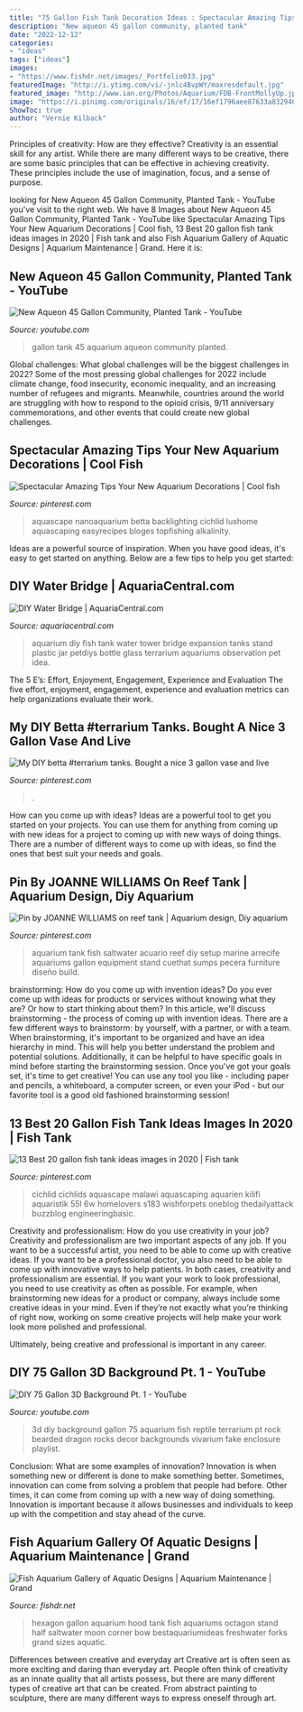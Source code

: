```yaml
---
title: "75 Gallon Fish Tank Decoration Ideas : Spectacular Amazing Tips Your New Aquarium Decorations"
description: "New aqueon 45 gallon community, planted tank"
date: "2022-12-12"
categories:
- "ideas"
tags: ["ideas"]
images:
- "https://www.fishdr.net/images/_Portfolio033.jpg"
featuredImage: "http://i.ytimg.com/vi/-jnlc4BvpWY/maxresdefault.jpg"
featured_image: "http://www.ian.org/Photos/Aquarium/FDB-FrontMollyUp.jpg"
image: "https://i.pinimg.com/originals/16/ef/17/16ef1796aee87633a8329407e522de21.jpg"
ShowToc: true
author: "Vernie Kilback"
---
```



Principles of creativity: How are they effective?
Creativity is an essential skill for any artist. While there are many different ways to be creative, there are some basic principles that can be effective in achieving creativity. These principles include the use of imagination, focus, and a sense of purpose.

	

		
looking for New Aqueon 45 Gallon Community, Planted Tank - YouTube you've visit to the right web. We have 8 Images about New Aqueon 45 Gallon Community, Planted Tank - YouTube like Spectacular Amazing Tips Your New Aquarium Decorations | Cool fish, 13 Best 20 gallon fish tank ideas images in 2020 | Fish tank and also Fish Aquarium Gallery of Aquatic Designs | Aquarium Maintenance | Grand. Here it is:
		
    
## New Aqueon 45 Gallon Community, Planted Tank - YouTube

<img loading=lazy src="http://i.ytimg.com/vi/-jnlc4BvpWY/maxresdefault.jpg" onerror="this.onerror=null;this.src='https://tse4.mm.bing.net/th?id=OIP.Zug4PYiPW5g61l17QJGfYgHaEK&amp;pid=15.1';" alt="New Aqueon 45 Gallon Community, Planted Tank - YouTube">

_Source: youtube.com_

>gallon tank 45 aquarium aqueon community planted. 

	

Global challenges: What global challenges will be the biggest challenges in 2022?
Some of the most pressing global challenges for 2022 include climate change, food insecurity, economic inequality, and an increasing number of refugees and migrants. Meanwhile, countries around the world are struggling with how to respond to the opioid crisis, 9/11 anniversary commemorations, and other events that could create new global challenges.

    
## Spectacular Amazing Tips Your New Aquarium Decorations | Cool Fish

<img loading=lazy src="https://i.pinimg.com/originals/16/ef/17/16ef1796aee87633a8329407e522de21.jpg" onerror="this.onerror=null;this.src='https://tse2.mm.bing.net/th?id=OIP.SQPrc3beqPnPad1cElwPGwHaHa&amp;pid=15.1';" alt="Spectacular Amazing Tips Your New Aquarium Decorations | Cool fish">

_Source: pinterest.com_

>aquascape nanoaquarium betta backlighting cichlid lushome aquascaping easyrecipes bloges topfishing alkalinity. 

	

Ideas are a powerful source of inspiration. When you have good ideas, it's easy to get started on anything. Below are a few tips to help you get started: 

    
## DIY Water Bridge | AquariaCentral.com

<img loading=lazy src="http://www.ian.org/Photos/Aquarium/FDB-FrontMollyUp.jpg" onerror="this.onerror=null;this.src='https://tse4.mm.bing.net/th?id=OIP.zk7mN2v4X5w6iwqfg8UqVwHaHa&amp;pid=15.1';" alt="DIY Water Bridge | AquariaCentral.com">

_Source: aquariacentral.com_

>aquarium diy fish tank water tower bridge expansion tanks stand plastic jar petdiys bottle glass terrarium aquariums observation pet idea. 

	

The 5 E’s: Effort, Enjoyment, Engagement, Experience and Evaluation
The five effort, enjoyment, engagement, experience and evaluation metrics can help organizations evaluate their work.

    
## My DIY Betta #terrarium Tanks. Bought A Nice 3 Gallon Vase And Live

<img loading=lazy src="https://i.pinimg.com/originals/04/1c/c3/041cc3329d6ac57a09d2a1ebcf223c32.jpg" onerror="this.onerror=null;this.src='https://tse4.mm.bing.net/th?id=OIP.F_RaMAh9Yb2-2MzQ1h-3YAHaJ4&amp;pid=15.1';" alt="My DIY betta #terrarium tanks. Bought a nice 3 gallon vase and live">

_Source: pinterest.com_

>. 

	

How can you come up with ideas?
Ideas are a powerful tool to get you started on your projects. You can use them for anything from coming up with new ideas for a project to coming up with new ways of doing things. There are a number of different ways to come up with ideas, so find the ones that best suit your needs and goals.

    
## Pin By JOANNE WILLIAMS On Reef Tank | Aquarium Design, Diy Aquarium

<img loading=lazy src="https://i.pinimg.com/originals/e0/a2/d9/e0a2d99503106d53f4c4a11e6818c62e.jpg" onerror="this.onerror=null;this.src='https://tse2.mm.bing.net/th?id=OIP.oAJiyg1hVIxVX5pEaROvpgHaFj&amp;pid=15.1';" alt="Pin by JOANNE WILLIAMS on reef tank | Aquarium design, Diy aquarium">

_Source: pinterest.com_

>aquarium tank fish saltwater acuario reef diy setup marine arrecife aquariums gallon equipment stand cuethat sumps pecera furniture diseño build. 

	

brainstorming: How do you come up with invention ideas?
Do you ever come up with ideas for products or services without knowing what they are? Or how to start thinking about them? In this article, we'll discuss brainstorming - the process of coming up with invention ideas.
There are a few different ways to brainstorm: by yourself, with a partner, or with a team. When brainstorming, it's important to be organized and have an idea hierarchy in mind. This will help you better understand the problem and potential solutions. Additionally, it can be helpful to have specific goals in mind before starting the brainstorming session. Once you've got your goals set, it's time to get creative! You can use any tool you like - including paper and pencils, a whiteboard, a computer screen, or even your iPod - but our favorite tool is a good old fashioned brainstorming session!

    
## 13 Best 20 Gallon Fish Tank Ideas Images In 2020 | Fish Tank

<img loading=lazy src="https://i.pinimg.com/originals/90/c0/95/90c095d80206087737c55e319907a1fc.jpg" onerror="this.onerror=null;this.src='https://tse3.mm.bing.net/th?id=OIP.1IuCkmiPXGIhcVZype6kxQHaFj&amp;pid=15.1';" alt="13 Best 20 gallon fish tank ideas images in 2020 | Fish tank">

_Source: pinterest.com_

>cichlid cichlids aquascape malawi aquascaping aquarien kilifi aquaristik 55l 6w homelovers s183 wishforpets oneblog thedailyattack buzzblog engineeringbasic. 

	

Creativity and professionalism: How do you use creativity in your job?
Creativity and professionalism are two important aspects of any job. If you want to be a successful artist, you need to be able to come up with creative ideas. If you want to be a professional doctor, you also need to be able to come up with innovative ways to help patients. In both cases, creativity and professionalism are essential.
If you want your work to look professional, you need to use creativity as often as possible. For example, when brainstorming new ideas for a product or company, always include some creative ideas in your mind. Even if they’re not exactly what you’re thinking of right now, working on some creative projects will help make your work look more polished and professional.

Ultimately, being creative and professional is important in any career.

    
## DIY 75 Gallon 3D Background Pt. 1 - YouTube

<img loading=lazy src="http://i.ytimg.com/vi/Rm94tKaJskI/maxresdefault.jpg" onerror="this.onerror=null;this.src='https://tse3.mm.bing.net/th?id=OIP.Jz0lxfY7b56pLLYQOOe6NQHaEK&amp;pid=15.1';" alt="DIY 75 Gallon 3D Background Pt. 1 - YouTube">

_Source: youtube.com_

>3d diy background gallon 75 aquarium fish reptile terrarium pt rock bearded dragon rocks decor backgrounds vivarium fake enclosure playlist. 

	

Conclusion: What are some examples of innovation?
Innovation is when something new or different is done to make something better. Sometimes, innovation can come from solving a problem that people had before. Other times, it can come from coming up with a new way of doing something. Innovation is important because it allows businesses and individuals to keep up with the competition and stay ahead of the curve.

    
## Fish Aquarium Gallery Of Aquatic Designs | Aquarium Maintenance | Grand

<img loading=lazy src="https://www.fishdr.net/images/_Portfolio033.jpg" onerror="this.onerror=null;this.src='https://tse4.mm.bing.net/th?id=OIP.BhIbps6U2Cw-TmSlwwRyPgHaFj&amp;pid=15.1';" alt="Fish Aquarium Gallery of Aquatic Designs | Aquarium Maintenance | Grand">

_Source: fishdr.net_

>hexagon gallon aquarium hood tank fish aquariums octagon stand half saltwater moon corner bow bestaquariumideas freshwater forks grand sizes aquatic. 

	

Differences between creative and everyday art
Creative art is often seen as more exciting and daring than everyday art. People often think of creativity as an innate quality that all artists possess, but there are many different types of creative art that can be created. From abstract painting to sculpture, there are many different ways to express oneself through art.

